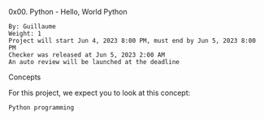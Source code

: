 0x00. Python - Hello, World
Python

    By: Guillaume
    Weight: 1
    Project will start Jun 4, 2023 8:00 PM, must end by Jun 5, 2023 8:00 PM
    Checker was released at Jun 5, 2023 2:00 AM
    An auto review will be launched at the deadline

Concepts

For this project, we expect you to look at this concept:

    Python programming


